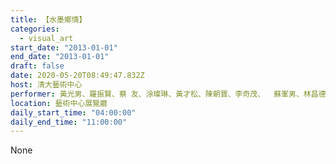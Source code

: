 ```yaml
---
title: 【水墨鄉情】
categories:
  - visual_art
start_date: "2013-01-01"
end_date: "2013-01-01"
draft: false
date: 2020-05-20T08:49:47.832Z
host: 清大藝術中心
performer: 黃光男、羅振賢、蔡 友、涂璨琳、黃才松、陳朝寶、李奇茂、  蘇峯男、林昌德、林進忠、蕭進興、林田壽、汪聞賓、張國英 
location: 藝術中心展覽廳
daily_start_time: "04:00:00"
daily_end_time: "11:00:00"
---
```


None